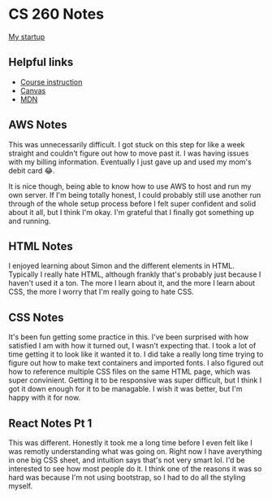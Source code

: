 # CS 260 Notes

[My startup](https://simon.cs260.click)

## Helpful links

- [Course instruction](https://github.com/webprogramming260)
- [Canvas](https://byu.instructure.com)
- [MDN](https://developer.mozilla.org)

## AWS Notes

This was unnecessarily difficult. I got stuck on this step for like a week straight and couldn't figure out how to move past it. I was having issues with my billing information. Eventually I just gave up and used my mom's debit card 😂.

It is nice though, being able to know how to use AWS to host and run my own server. If I'm being totally honest, I could probably still use another run through of the whole setup process before I felt super confident and solid about it all, but I think I'm okay. I'm grateful that I finally got something up and running.

## HTML Notes

I enjoyed learning about Simon and the different elements in HTML. Typically I really hate HTML, although frankly that's probably just because I haven't used it a ton. The more I learn about it, and the more I learn about CSS, the more I worry that I'm really going to hate CSS.

## CSS Notes

It's been fun getting some practice in this. I've been surprised with how satisfied I am with how it turned out, I wasn't expecting that. I took a lot of time getting it to look like it wanted it to. I did take a really long time trying to figure out how to make text containers and imported fonts. I also figured out how to reference multiple CSS files on the same HTML page, which was super convinient. Getting it to be responsive was super difficult, but I think I got it down enough for it to be managable. I wish it was better, but I'm happy with it for now.

## React Notes Pt 1

This was different. Honestly it took me a long time before I even felt like I was remotly understanding what was going on. Right now I have averything in one big CSS sheet, and intuition says that's not very smart lol. I'd be interested to see how most people do it. I think one of the reasons it was so hard was because I'm not using bootstrap, so I had to do all the styling myself.
